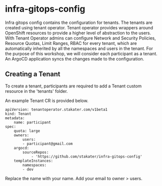 # infra-gitops-config

Infra gitops config contains the configuration for tenants. The tenants are created using tenant operator.
Tenant operator provides wrappers around OpenShift resources to provide a higher level of abstraction to the users. 
With Tenant Operator admins can configure Network and Security Policies, Resource Quotas, Limit Ranges, RBAC for every tenant, which are automatically inherited by all the namespaces and users in the tenant.
For the purpose of this workshop, we will consider each participant as a tenant.
An ArgoCD application syncs the changes made to the configuration. 

## Creating a Tenant

To create a tenant, participants are required to add a Tenant custom resource in the 'tenants' folder.

An example Tenant CR is provided below.

```
apiVersion: tenantoperator.stakater.com/v1beta1
kind: Tenant
metadata:
    name: participant
spec:
    quota: large
    owners:
        users:
        - participant@gmail.com
    argocd:
        sourceRepos:
            - 'https://github.com/stakater/infra-gitops-config'
    templateInstances:
        namespaces:
        - dev

```

Replace the name with your name.
Add your email to owner > users.
